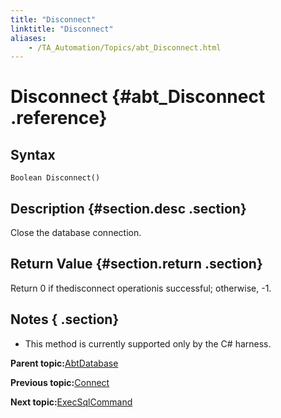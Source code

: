 ```yaml
--- 
title: "Disconnect"
linktitle: "Disconnect"
aliases: 
    - /TA_Automation/Topics/abt_Disconnect.html
---
```

# Disconnect {#abt_Disconnect .reference}

## Syntax

`Boolean Disconnect()`

## Description {#section.desc .section}

Close the database connection.

## Return Value {#section.return .section}

Return 0 if thedisconnect operationis successful; otherwise, -1.

## Notes { .section}

-   This method is currently supported only by the C\# harness.

**Parent topic:**[AbtDatabase](../../TA_Automation/Topics/abt_Database.html)

**Previous topic:**[Connect](../../TA_Automation/Topics/abt_Connect.html)

**Next topic:**[ExecSqlCommand](../../TA_Automation/Topics/abt_Execute_Sql_Command.html)

